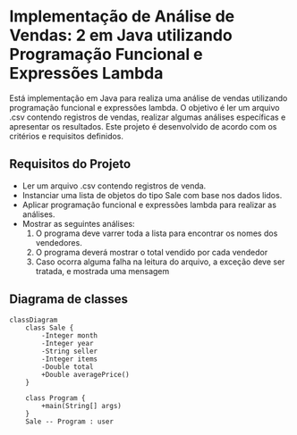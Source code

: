# Implementação de Análise de Vendas: 2 em Java utilizando Programação Funcional e Expressões Lambda

 Está implementação em Java para realiza uma análise de vendas utilizando programação funcional e expressões lambda. O objetivo é ler um arquivo .csv contendo registros de vendas, realizar algumas análises específicas e apresentar os resultados. Este projeto é desenvolvido de acordo com os critérios e requisitos definidos.

## Requisitos do Projeto

- Ler um arquivo .csv contendo registros de venda.
- Instanciar uma lista de objetos do tipo Sale com base nos dados lidos.
- Aplicar programação funcional e expressões lambda para realizar as análises.
- Mostrar as seguintes análises:
  1. O programa deve varrer toda a lista para encontrar os nomes dos vendedores.
  2. O programa deverá mostrar o total vendido por cada vendedor
  3. Caso ocorra alguma falha na leitura do arquivo, a exceção deve ser tratada, e mostrada uma
mensagem
## Diagrama de classes
```mermaid
classDiagram
    class Sale {
        -Integer month
        -Integer year
        -String seller
        -Integer items
        -Double total
        +Double averagePrice()
    }

    class Program {
        +main(String[] args)
    }
    Sale -- Program : user
